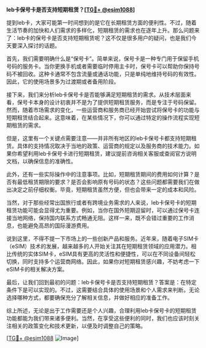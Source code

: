 **leb卡保号卡是否支持短期租赁？[[TG💪+ @esim1088](https://t.me/s/esim1088)]**

提到leb卡，大家可能第一时间想到的是它在长期租赁方面的便利性。不过，随着生活节奏的加快和人们需求的多样化，短期租赁的需求也在逐年上升。那么问题来了：leb卡的保号卡是否支持短期租赁呢？这不仅是很多用户的疑问，也是我们今天要深入探讨的话题。

首先，我们需要明确什么是“保号卡”。简单来说，保号卡是一种专门用于保留手机号码的服务卡。当你更换手机或者需要临时停用主卡时，保号卡可以帮助你保持号码不被回收。这种卡通常不包含流量或通话功能，只是单纯地维持号码的有效性。因此，它的使用场景多为过渡期或者备用阶段。

接下来，我们来分析leb卡保号卡是否能够满足短期租赁的需求。从技术层面来看，保号卡本身的设计初衷并不是为了提供短期租赁服务，而是专注于号码保留。然而，随着市场需求的变化，一些运营商和服务商已经开始尝试将保号卡的功能与短期租赁结合起来。这意味着，在某些情况下，你可以通过特定的操作流程实现短期租赁的需求。

但是，这里有一个关键点需要注意——并非所有地区的leb卡保号卡都支持短期租赁。具体的支持情况取决于当地的政策、运营商的规定以及服务商的技术能力。如果你希望利用leb卡保号卡进行短期租赁，建议提前咨询相关客服或查阅官方说明文档，以确保信息的准确性。

此外，还有一些实际操作中的注意事项。比如，短期租赁期间的费用如何计算？是否有最低租赁期限的要求？是否会影响原有号码的状态？这些问题都需要我们在做出决定之前仔细权衡。毕竟，短期租赁虽然方便，但也会带来一定的成本和风险。

当然，对于那些经常出国旅行或者有跨境业务需求的人来说，leb卡保号卡的短期租赁功能可能会显得尤为重要。例如，当你在国外短期逗留时，可以通过保号卡连接当地网络，保持国内联系方式畅通无阻。这样一来，既不会错过重要的工作消息，也能避免高昂的国际漫游费用。

说到这里，不得不提一下市场上的一些创新产品和服务。近年来，随着电子SIM卡（eSIM）技术的发展，越来越多的人开始关注其在短期租赁领域的应用潜力。相比传统的实体SIM卡，eSIM具有更高的灵活性和便捷性，可以在不同设备间轻松切换，同时支持多个运营商网络。因此，如果你对短期租赁感兴趣，不妨考虑一下eSIM卡的相关解决方案。

最后，让我们回到最初的问题：leb卡保号卡是否支持短期租赁？答案是：在特定条件下是可以实现的。不过，这需要结合具体的使用场景和个人需求来判断。无论选择哪种方式，都要确保充分了解相关信息，并做好相应的准备工作。

综上所述，无论是出于工作需要还是个人兴趣，合理利用leb卡保号卡的短期租赁功能都能为我们带来诸多便利。当然，在享受这些便利的同时，我们也应该时刻关注相关的政策变化和技术更新，以便及时调整自己的策略。

[[TG💪+ @esim1088](https://t.me/s/esim1088) ![Image](https://i.postimg.cc/4NQfJmqS/Snipaste-2025-05-13-00-14-12.png)]